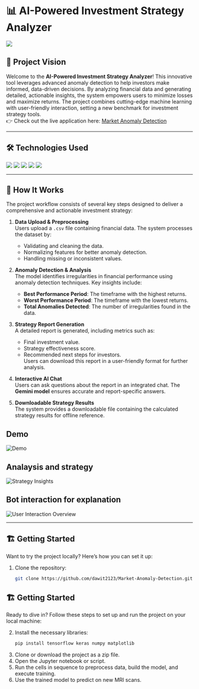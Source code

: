 # 📊 AI-Powered Investment Strategy Analyzer  
<img src="https://img.shields.io/badge/-Solo Project-f2336f?&style=for-the-badge&logoColor=white" />  

## 🌟 Project Vision  

Welcome to the **AI-Powered Investment Strategy Analyzer**! This innovative tool leverages advanced anomaly detection to help investors make informed, data-driven decisions. By analyzing financial data and generating detailed, actionable insights, the system empowers users to minimize losses and maximize returns. The project combines cutting-edge machine learning with user-friendly interaction, setting a new benchmark for investment strategy tools.  
👉 Check out the live application here: [Market Anomaly Detection](https://market-anomaly-detection.streamlit.app/)  

---  

## 🛠 Technologies Used  

<div>  
  <img src="https://img.shields.io/badge/-Python-3776AB?&style=for-the-badge&logo=python&logoColor=white" />  
  <img src="https://img.shields.io/badge/-Pandas-150458?&style=for-the-badge&logo=pandas&logoColor=white" />  
  <img src="https://img.shields.io/badge/-NumPy-013243?&style=for-the-badge&logo=numpy&logoColor=white" />  
  <img src="https://img.shields.io/badge/-Scikit Learn-F7931E?&style=for-the-badge&logo=scikit-learn&logoColor=white" />  
  <img src="https://img.shields.io/badge/-Gemini AI-5C2D91?&style=for-the-badge&logo=azure-devops&logoColor=white" />  
</div>  

---  

## 🚀 How It Works  

The project workflow consists of several key steps designed to deliver a comprehensive and actionable investment strategy:  

1. **Data Upload & Preprocessing**  
   Users upload a `.csv` file containing financial data. The system processes the dataset by:  
   - Validating and cleaning the data.  
   - Normalizing features for better anomaly detection.  
   - Handling missing or inconsistent values.  

2. **Anomaly Detection & Analysis**  
   The model identifies irregularities in financial performance using anomaly detection techniques. Key insights include:  
   - **Best Performance Period**: The timeframe with the highest returns.  
   - **Worst Performance Period**: The timeframe with the lowest returns.  
   - **Total Anomalies Detected**: The number of irregularities found in the data.  

3. **Strategy Report Generation**  
   A detailed report is generated, including metrics such as:  
   - Final investment value.  
   - Strategy effectiveness score.  
   - Recommended next steps for investors.  
   Users can download this report in a user-friendly format for further analysis.  

4. **Interactive AI Chat**  
   Users can ask questions about the report in an integrated chat. The **Gemini model** ensures accurate and report-specific answers.  

5. **Downloadable Strategy Results**  
   The system provides a downloadable file containing the calculated strategy results for offline reference.  
## Demo 
![Demo](https://github.com/dawit2123/Market-Anomaly-Detection/blob/main/Demos/ai%20investment%20strategy%20planner.png)  
## Analaysis and strategy
![Strategy Insights](https://github.com/dawit2123/Market-Anomaly-Detection/blob/main/Demos/ai%20investment%20strategy%20planner2.png)  
## Bot interaction for explanation
![User Interaction Overview](https://github.com/dawit2123/Market-Anomaly-Detection/blob/main/Demos/bot%20response.png)  

---  

## 🏗 Getting Started  

Want to try the project locally? Here’s how you can set it up:  

1. Clone the repository:  
   ```bash  
   git clone https://github.com/dawit2123/Market-Anomaly-Detection.git
## 🏗 Getting Started  

Ready to dive in? Follow these steps to set up and run the project on your local machine:  

2. Install the necessary libraries:  
   ```bash  
   pip install tensorflow keras numpy matplotlib
3. Clone or download the project as a zip file.
4. Open the Jupyter notebook or script.
5. Run the cells in sequence to preprocess data, build the model, and execute training.
6. Use the trained model to predict on new MRI scans.


